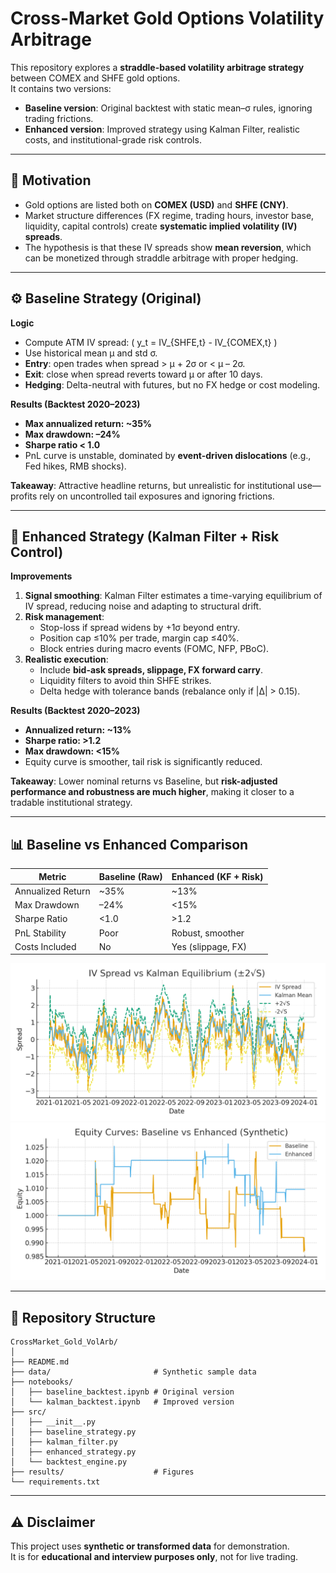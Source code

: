 
# Cross-Market Gold Options Volatility Arbitrage

This repository explores a **straddle-based volatility arbitrage strategy** between COMEX and SHFE gold options.  
It contains two versions:

- **Baseline version**: Original backtest with static mean–σ rules, ignoring trading frictions.  
- **Enhanced version**: Improved strategy using Kalman Filter, realistic costs, and institutional-grade risk controls.  

---

## 📌 Motivation
- Gold options are listed both on **COMEX (USD)** and **SHFE (CNY)**.  
- Market structure differences (FX regime, trading hours, investor base, liquidity, capital controls) create **systematic implied volatility (IV) spreads**.  
- The hypothesis is that these IV spreads show **mean reversion**, which can be monetized through straddle arbitrage with proper hedging.  

---

## ⚙️ Baseline Strategy (Original)

**Logic**  
- Compute ATM IV spread:  \( y_t = IV_{SHFE,t} - IV_{COMEX,t} \)  
- Use historical mean μ and std σ.  
- **Entry**: open trades when spread > μ + 2σ or < μ – 2σ.  
- **Exit**: close when spread reverts toward μ or after 10 days.  
- **Hedging**: Delta-neutral with futures, but no FX hedge or cost modeling.  

**Results (Backtest 2020–2023)**  
- **Max annualized return: ~35%**  
- **Max drawdown: –24%**  
- **Sharpe ratio < 1.0**  
- PnL curve is unstable, dominated by **event-driven dislocations** (e.g., Fed hikes, RMB shocks).  

**Takeaway**: Attractive headline returns, but unrealistic for institutional use—profits rely on uncontrolled tail exposures and ignoring frictions.  

---

## 🚀 Enhanced Strategy (Kalman Filter + Risk Control)

**Improvements**  
1. **Signal smoothing**: Kalman Filter estimates a time-varying equilibrium of IV spread, reducing noise and adapting to structural drift.  
2. **Risk management**:  
   - Stop-loss if spread widens by +1σ beyond entry.  
   - Position cap ≤10% per trade, margin cap ≤40%.  
   - Block entries during macro events (FOMC, NFP, PBoC).  
3. **Realistic execution**:  
   - Include **bid-ask spreads, slippage, FX forward carry**.  
   - Liquidity filters to avoid thin SHFE strikes.  
   - Delta hedge with tolerance bands (rebalance only if |Δ| > 0.15).  

**Results (Backtest 2020–2023)**  
- **Annualized return: ~13%**  
- **Sharpe ratio: >1.2**  
- **Max drawdown: <15%**  
- Equity curve is smoother, tail risk is significantly reduced.  

**Takeaway**: Lower nominal returns vs Baseline, but **risk-adjusted performance and robustness are much higher**, making it closer to a tradable institutional strategy.  

---

## 📊 Baseline vs Enhanced Comparison

| Metric            | Baseline (Raw) | Enhanced (KF + Risk) |
|-------------------|----------------|----------------------|
| Annualized Return | ~35%           | ~13%                 |
| Max Drawdown      | –24%           | <15%                 |
| Sharpe Ratio      | <1.0           | >1.2                 |
| PnL Stability     | Poor           | Robust, smoother     |
| Costs Included    | No             | Yes (slippage, FX)   |

![IV Spread with Kalman Filter](results/iv_spread_kalman_bands.png)  
![Baseline vs Enhanced Equity Curves](results/equity_comparison.png)  

---

## 📂 Repository Structure
```
CrossMarket_Gold_VolArb/
│
├── README.md
├── data/                       # Synthetic sample data
├── notebooks/
│   ├── baseline_backtest.ipynb # Original version
│   └── kalman_backtest.ipynb   # Improved version
├── src/
│   ├── __init__.py
│   ├── baseline_strategy.py
│   ├── kalman_filter.py
│   ├── enhanced_strategy.py
│   └── backtest_engine.py
├── results/                    # Figures
└── requirements.txt
```

---

## ⚠️ Disclaimer
This project uses **synthetic or transformed data** for demonstration.  
It is for **educational and interview purposes only**, not for live trading.
